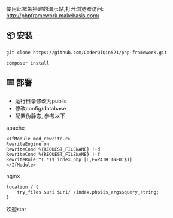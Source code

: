 使用此框架搭建的演示站,打开浏览器访问: http://phpframework.makebasis.com/

## 📦 安装
```apacheconf
git clone https://github.com/CoderQiQin521/php-framework.git
```
```apacheconf
composer install
```

## ⌨️ 部署
- 运行目录修改为public
- 修改config/database
- 配置伪静态, 参考以下

apache
```
<IfModule mod_rewrite.c>
RewriteEngine on
RewriteCond %{REQUEST_FILENAME} !-d
RewriteCond %{REQUEST_FILENAME} !-f
RewriteRule ^(.*)$ index.php [L,E=PATH_INFO:$1]
</IfModule>
```

nginx
```apacheconf
location / {  
	try_files $uri $uri/ /index.php$is_args$query_string;  
}  
```

欢迎star
